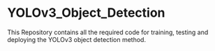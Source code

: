 # YOLOv3_Object_Detection
This Repository contains all the required code for training, testing and deploying the YOLOv3 object detection method. 
